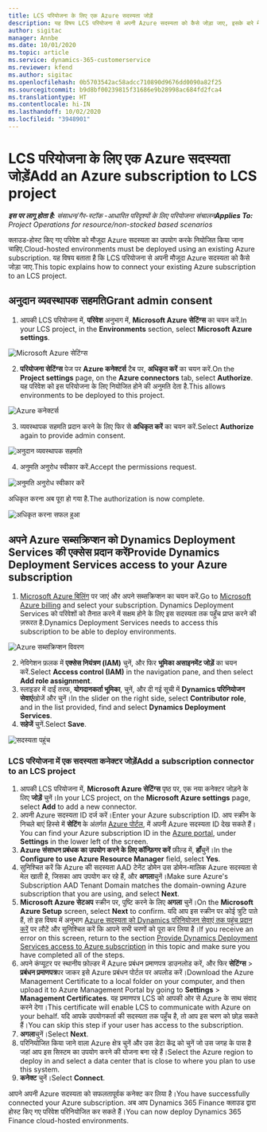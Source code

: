 ```yaml
---
title: LCS परियोजना के लिए एक Azure सदस्यता जोड़ें
description: यह विषय LCS परियोजना से अपनी Azure सदस्यता को कैसे जोड़ा जाए, इसके बारे में जानकारी प्रदान करता है.
author: sigitac
manager: Annbe
ms.date: 10/01/2020
ms.topic: article
ms.service: dynamics-365-customerservice
ms.reviewer: kfend
ms.author: sigitac
ms.openlocfilehash: 0b5703542ac58adcc710890d9676dd0090a82f25
ms.sourcegitcommit: b9d8bf00239815f31686e9b28998ac684fd2fca4
ms.translationtype: HT
ms.contentlocale: hi-IN
ms.lasthandoff: 10/02/2020
ms.locfileid: "3948901"
---
```

# <a name="add-an-azure-subscription-to-lcs-project"></a><span data-ttu-id="7ba6b-103">LCS परियोजना के लिए एक Azure सदस्यता जोड़ें</span><span class="sxs-lookup"><span data-stu-id="7ba6b-103">Add an Azure subscription to LCS project</span></span>

<span data-ttu-id="7ba6b-104">_**इस पर लागू होता है:** संसाधन/गैर-स्टॉक -आधारित परिदृश्यों के लिए परियोजना संचालन_</span><span class="sxs-lookup"><span data-stu-id="7ba6b-104">_**Applies To:** Project Operations for resource/non-stocked based scenarios_</span></span>

<span data-ttu-id="7ba6b-105">क्लाउड-होस्ट किए गए परिवेश को मौजूदा Azure सदस्यता का उपयोग करके नियोजित किया जाना चाहिए.</span><span class="sxs-lookup"><span data-stu-id="7ba6b-105">Cloud-hosted environments must be deployed using an existing Azure subscription.</span></span> <span data-ttu-id="7ba6b-106">यह विषय बताता है कि LCS परियोजना से अपनी मौजूदा Azure सदस्यता को कैसे जोड़ा जाए.</span><span class="sxs-lookup"><span data-stu-id="7ba6b-106">This topic explains how to connect your existing Azure subscription to an LCS project.</span></span> 

## <a name="grant-admin-consent"></a><span data-ttu-id="7ba6b-107">अनुदान व्यवस्थापक सहमति</span><span class="sxs-lookup"><span data-stu-id="7ba6b-107">Grant admin consent</span></span>

1. <span data-ttu-id="7ba6b-108">आपकी LCS परियोजना में, **परिवेश** अनुभाग में, **Microsoft Azure सेटिंग्स** का चयन करें.</span><span class="sxs-lookup"><span data-stu-id="7ba6b-108">In your LCS project, in the **Environments** section, select **Microsoft Azure settings**.</span></span>

![Microsoft Azure सेटिंग्स](./media/1MicrosoftAzureSettings.png)

2. <span data-ttu-id="7ba6b-110">**परियोजना सेटिंग्स** पेज पर **Azure कनेक्टर्स** टैब पर, **अधिकृत करें** का चयन करें.</span><span class="sxs-lookup"><span data-stu-id="7ba6b-110">On the **Project settings** page, on the **Azure connectors** tab, select **Authorize**.</span></span> <span data-ttu-id="7ba6b-111">यह परिवेश को इस परियोजना के लिए नियोजित होने की अनुमति देता है.</span><span class="sxs-lookup"><span data-stu-id="7ba6b-111">This allows environments to be deployed to this project.</span></span>

![Azure कनेक्टर्स](./media/2AzureConnectors.png)

3. <span data-ttu-id="7ba6b-113">व्यवस्थापक सहमति प्रदान करने के लिए फिर से **अधिकृत करें** का चयन करें.</span><span class="sxs-lookup"><span data-stu-id="7ba6b-113">Select **Authorize** again to provide admin consent.</span></span>

![अनुदान व्यवस्थापक सहमति](./media/3GrantAdminConsent.png)

4. <span data-ttu-id="7ba6b-115">अनुमति अनुरोध स्वीकार करें.</span><span class="sxs-lookup"><span data-stu-id="7ba6b-115">Accept the permissions request.</span></span>

![अनुमति अनुरोध स्वीकार करें](./media/4AcceptPermissionRequest.png)

<span data-ttu-id="7ba6b-117">अधिकृत करना अब पूरा हो गया है.</span><span class="sxs-lookup"><span data-stu-id="7ba6b-117">The authorization is now complete.</span></span> 

![अधिकृत करना सफल हुआ](./media/5AuthorizationComplete.png)

## <a name="provide-dynamics-deployment-services-access-to-your-azure-subscription"></a><a name="provide"></a><span data-ttu-id="7ba6b-119">अपने Azure सब्सक्रिप्शन को Dynamics Deployment Services की एक्सेस प्रदान करें</span><span class="sxs-lookup"><span data-stu-id="7ba6b-119">Provide Dynamics Deployment Services access to your Azure subscription</span></span>

1. <span data-ttu-id="7ba6b-120">[Microsoft Azure बिलिंग](https://portal.azure.com/#blade/Microsoft\_Azure\_Billing/SubscriptionsBlade) पर जाएं और अपने सब्सक्रिप्शन का चयन करें.</span><span class="sxs-lookup"><span data-stu-id="7ba6b-120">Go to [Microsoft Azure billing](https://portal.azure.com/#blade/Microsoft\_Azure\_Billing/SubscriptionsBlade) and select your subscription.</span></span> <span data-ttu-id="7ba6b-121">Dynamics Deployment Services को परिवेशों को तैनात करने में सक्षम होने के लिए इस सदस्यता तक पहुँच प्राप्त करने की ज़रूरत है.</span><span class="sxs-lookup"><span data-stu-id="7ba6b-121">Dynamics Deployment Services needs to access this subscription to be able to deploy environments.</span></span>

![Azure सब्सक्रिप्शन विवरण](./media/6AzureSubscription.png)

2. <span data-ttu-id="7ba6b-123">नेविगेशन फ़लक में **एक्सेस नियंत्रण (IAM)** चुनें, और फिर **भूमिका असाइनमेंट जोड़ें** का चयन करें.</span><span class="sxs-lookup"><span data-stu-id="7ba6b-123">Select **Access control (IAM)** in the navigation pane, and then select **Add role assignment**.</span></span>
3. <span data-ttu-id="7ba6b-124">स्लाइडर में दाईं तरफ, **योगदानकर्ता भूमिका**, चुनें, और दी गई सूची में **Dynamics परिनियोजन सेवाएं**खोजें और चुनें।</span><span class="sxs-lookup"><span data-stu-id="7ba6b-124">In the slider on the right side, select **Contributor role**, and in the list provided, find and select **Dynamics Deployment Services**.</span></span> 
4. <span data-ttu-id="7ba6b-125">**सहेजें** चुनें.</span><span class="sxs-lookup"><span data-stu-id="7ba6b-125">Select **Save**.</span></span>

![सदस्यता पहुंच](./media/7SubscriptionAccess.png)

### <a name="add-a-subscription-connector-to-an-lcs-project"></a><span data-ttu-id="7ba6b-127">LCS परियोजना में एक सदस्यता कनेक्टर जोड़ें</span><span class="sxs-lookup"><span data-stu-id="7ba6b-127">Add a subscription connector to an LCS project</span></span>

1. <span data-ttu-id="7ba6b-128">आपकी LCS परियोजना में, **Microsoft Azure सेटिंग्स** पृष्ठ पर, एक नया कनेक्टर जोड़ने के लिए **जोड़ें** चुनें।</span><span class="sxs-lookup"><span data-stu-id="7ba6b-128">In your LCS project, on the **Microsoft Azure settings** page, select **Add** to add a new connector.</span></span>
2. <span data-ttu-id="7ba6b-129">अपनी Azure सदस्यता ID दर्ज करें।</span><span class="sxs-lookup"><span data-stu-id="7ba6b-129">Enter your Azure subscription ID.</span></span> <span data-ttu-id="7ba6b-130">आप स्क्रीन के निचले बाएं हिस्से में  **सेटिंग**  के अंतर्गत [Azure पोर्टल](https://ms.portal.azure.com/), में अपनी Azure सदस्यता ID देख सकते हैं।</span><span class="sxs-lookup"><span data-stu-id="7ba6b-130">You can find your Azure subscription ID in the [Azure portal](https://ms.portal.azure.com/), under  **Settings**  in the lower left of the screen.</span></span>
3. <span data-ttu-id="7ba6b-131">**Azure संसाधन प्रबंधक का उपयोग करने के लिए कॉन्फ़िगर करें** फ़ील्ड में, **हाँ**चुनें।</span><span class="sxs-lookup"><span data-stu-id="7ba6b-131">In the **Configure to use Azure Resource Manager** field, select **Yes**.</span></span>
4. <span data-ttu-id="7ba6b-132">सुनिश्चित करें कि Azure की सदस्यता AAD टेनेंट डोमेन उस डोमेन-मालिक Azure सदस्यता से मेल खाती है, जिसका आप उपयोग कर रहे हैं, और **अगला**चुनें।</span><span class="sxs-lookup"><span data-stu-id="7ba6b-132">Make sure Azure's Subscription AAD Tenant Domain matches the domain-owning Azure subscription that you are using, and select **Next**.</span></span>
5. <span data-ttu-id="7ba6b-133">**Microsoft Azure सेटअप** स्क्रीन पर, पुष्टि करने के लिए **अगला** चुनें।</span><span class="sxs-lookup"><span data-stu-id="7ba6b-133">On the **Microsoft Azure Setup** screen, select **Next** to confirm.</span></span> <span data-ttu-id="7ba6b-134">यदि आप इस स्क्रीन पर कोई त्रुटि पाते हैं, तो इस विषय में अनुभाग [Azure सदस्यता को Dynamics परिनियोजन सेवाएं तक पहुंच प्रदान करें](#provide) पर लौटें और सुनिश्चित करें कि आपने सभी चरणों को पूरा कर लिया है।</span><span class="sxs-lookup"><span data-stu-id="7ba6b-134">If you receive an error on this screen, return to the section [Provide Dynamics Deployment Services access to Azure subscription](#provide) in this topic and make sure you have completed all of the steps.</span></span>
6. <span data-ttu-id="7ba6b-135">अपने कंप्यूटर पर स्थानीय फ़ोल्डर में Azure प्रबंधन प्रमाणपत्र डाउनलोड करें, और फिर **सेटिंग्स** > **प्रबंधन प्रमाणपत्र**पर जाकर इसे Azure प्रबंधन पोर्टल पर अपलोड करें।</span><span class="sxs-lookup"><span data-stu-id="7ba6b-135">Download the Azure Management Certificate to a local folder on your computer, and then upload it to Azure Management Portal by going to **Settings** > **Management Certificates**.</span></span> <span data-ttu-id="7ba6b-136">यह प्रमाणपत्र LCS को आपकी ओर से Azure के साथ संवाद करने देगा।</span><span class="sxs-lookup"><span data-stu-id="7ba6b-136">This certificate will enable LCS to communicate with Azure on your behalf.</span></span> <span data-ttu-id="7ba6b-137">यदि आपके उपयोगकर्ता की सदस्यता तक पहुँच है, तो आप इस चरण को छोड़ सकते हैं।</span><span class="sxs-lookup"><span data-stu-id="7ba6b-137">You can skip this step if your user has access to the subscription.</span></span>
7. <span data-ttu-id="7ba6b-138">**अगला**चुनें।</span><span class="sxs-lookup"><span data-stu-id="7ba6b-138">Select  **Next**.</span></span>
8. <span data-ttu-id="7ba6b-139">परिनियोजित किया जाने वाला Azure क्षेत्र चुनें और उस डेटा केंद्र को चुनें जो उस जगह के पास है जहां आप इस सिस्टम का उपयोग करने की योजना बना रहे हैं।</span><span class="sxs-lookup"><span data-stu-id="7ba6b-139">Select the Azure region to deploy in and select a data center that is close to where you plan to use this system.</span></span>
9.  <span data-ttu-id="7ba6b-140">**कनेक्ट** चुनें।</span><span class="sxs-lookup"><span data-stu-id="7ba6b-140">Select  **Connect**.</span></span>

<span data-ttu-id="7ba6b-141">आपने अपनी Azure सदस्यता को सफलतापूर्वक कनेक्ट कर लिया है।</span><span class="sxs-lookup"><span data-stu-id="7ba6b-141">You have successfully connected your Azure subscription.</span></span> <span data-ttu-id="7ba6b-142">अब आप Dynamics 365 Finance क्लाउड द्वारा होस्ट किए गए परिवेश परिनियोजित कर सकते हैं।</span><span class="sxs-lookup"><span data-stu-id="7ba6b-142">You can now deploy Dynamics 365 Finance cloud-hosted environments.</span></span>


